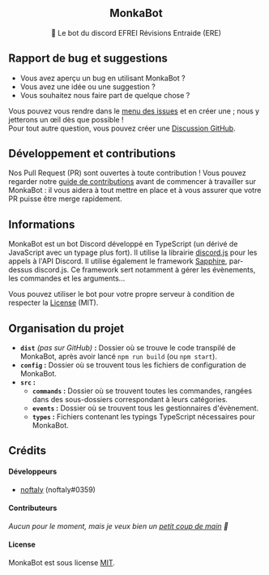 <h2 align="center">MonkaBot</h2>
<p align="center">
    🦉 Le bot du discord EFREI Révisions Entraide (ERE)
</p>

## Rapport de bug et suggestions

- Vous avez aperçu un bug en utilisant MonkaBot ?
- Vous avez une idée ou une suggestion ?
- Vous souhaitez nous faire part de quelque chose ?

Vous pouvez vous rendre dans le [menu des issues] et en créer une ; nous y jetterons un œil dès que possible !\
Pour tout autre question, vous pouvez créer une [Discussion GitHub].

## Développement et contributions

Nos Pull Request (PR) sont ouvertes à toute contribution ! Vous pouvez regarder notre [guide de contributions] avant de commencer à travailler sur MonkaBot : il vous aidera à tout mettre en place et à vous assurer que votre PR puisse être merge rapidement.

## Informations

MonkaBot est un bot Discord développé en TypeScript (un dérivé de JavaScript avec un typage plus fort). Il utilise la librairie [discord.js] pour les appels à l'API Discord.
Il utilise également le framework [Sapphire], par-dessus discord.js.
Ce framework sert notamment à gérer les évènements, les commandes et les arguments...

Vous pouvez utiliser le bot pour votre propre serveur à condition de respecter la [License] (MIT).

## Organisation du projet

- **`dist`** *(pas sur GitHub)* **:** Dossier où se trouve le code transpilé de MonkaBot, après avoir lancé `npm run build` (ou `npm start`).
- **`config` :** Dossier où se trouvent tous les fichiers de configuration de MonkaBot.
- **`src` :**
  - **`commands` :** Dossier où se trouvent toutes les commandes, rangées dans des sous-dossiers correspondant à leurs catégories.
  - **`events` :** Dossier où se trouvent tous les gestionnaires d'évènement.
  - **`types` :** Fichiers contenant les typings TypeScript nécessaires pour MonkaBot.

## Crédits

#### Développeurs

- [noftaly] (noftaly#0359)

#### Contributeurs

*Aucun pour le moment, mais je veux bien un [petit coup de main] 🙂*

#### License

MonkaBot est sous license [MIT](./LICENSE).

<!-- Link Dump -->

[menu des issues]: https://github.com/noftaly/MonkaBot/issues
[Discussion GitHub]: https://github.com/noftaly/MonkaBot/discussions
[guide de contributions]: ./CONTRIBUTING.md
[discord.js]: https://npmjs.com/package/discord.js
[Sapphire]: https://www.npmjs.com/package/@sapphire/framework
[License]: https://github.com/noftaly/MonkaBot/blob/master/LICENSE
[noftaly]: https://github.com/noftaly
[petit coup de main]: #-développement-et-contributions
[MIT]: ./LICENSE
